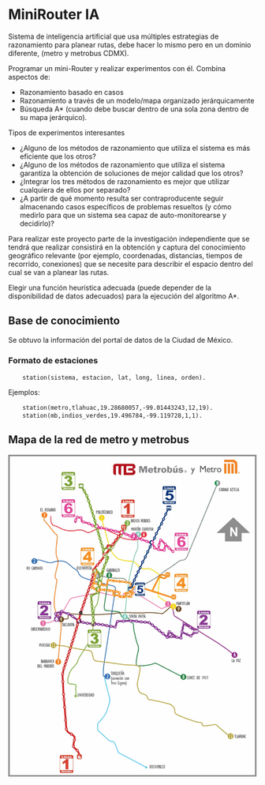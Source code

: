 # MiniRouter IA
Sistema de inteligencia artificial que usa múltiples estrategias de razonamiento para planear rutas, debe hacer lo mismo pero en un dominio diferente, (metro y metrobus CDMX).

Programar un mini-Router y realizar experimentos con él. 
Combina aspectos de:
 * Razonamiento basado en casos
 * Razonamiento a través de un modelo/mapa organizado jerárquicamente
 * Búsqueda A* (cuando debe buscar dentro de una sola zona dentro de su mapa jerárquico). 

Tipos de experimentos interesantes
 * ¿Alguno de los métodos de razonamiento que utiliza el sistema es más eficiente que los otros? 
 * ¿Alguno de los métodos de razonamiento que utiliza el sistema garantiza la obtención de soluciones de mejor calidad que los otros?
 * ¿Integrar los tres métodos de razonamiento es mejor que utilizar cualquiera de ellos por separado? 
 * ¿A partir de qué momento resulta ser contraproducente seguir almacenando casos específicos de problemas resueltos (y cómo medirlo para que un sistema sea capaz de auto-monitorearse y decidirlo)? 

Para realizar este proyecto parte de la investigación independiente que se tendrá que realizar consistirá en la obtención y captura del conocimiento geográfico relevante (por ejemplo, coordenadas, distancias, tiempos de recorrido, conexiones) que se necesite para describir el espacio dentro del cual se van a planear las rutas.

Elegir una función heurística adecuada (puede depender de la disponibilidad de datos adecuados) para la ejecución del algoritmo A*.

## Base de conocimiento
Se obtuvo la información del portal de datos de la Ciudad de México.

### Formato de estaciones
        station(sistema, estacion, lat, long, linea, orden).
Ejemplos:

        station(metro,tlahuac,19.28680057,-99.01443243,12,19).
        station(mb,indios_verdes,19.496784,-99.119728,1,1).

## Mapa de la red de metro y metrobus
![mapaMetroMetrobus](assets/map.jpg)
